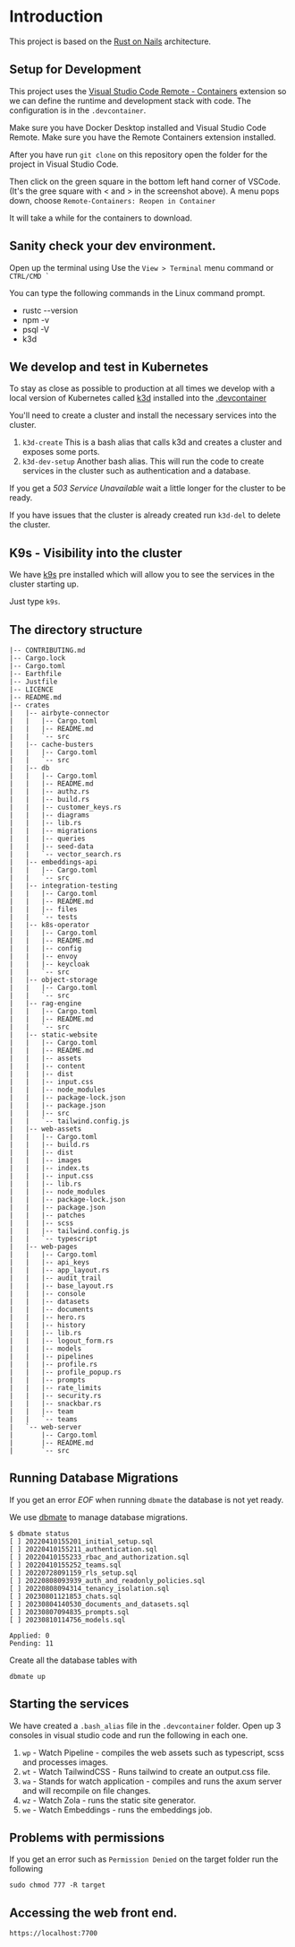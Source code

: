 # Introduction

This project is based on the [Rust on Nails](https://rust-on-nails.com/) architecture.

## Setup for Development

This project uses the [Visual Studio Code Remote - Containers](https://code.visualstudio.com/docs/remote/containers) extension so we can define the runtime and development stack with code. The configuration is in the `.devcontainer`.

Make sure you have Docker Desktop installed and Visual Studio Code Remote. Make sure you have the Remote Containers extension installed. 

After you have run `git clone` on this repository open the folder for the project in Visual Studio Code.

Then click on the green square in the bottom left hand corner of VSCode. (It's the gree square with < and > in the screenshot above). A menu pops down, choose `Remote-Containers: Reopen in Container`

It will take a while for the containers to download.

## Sanity check your dev environment.

Open up the terminal using Use the `View > Terminal` menu command or ``CTRL/CMD ` ``

You can type the following commands in the Linux command prompt.

* rustc --version
* npm -v 
* psql -V
* k3d

## We develop and test in Kubernetes

To stay as close as possible to production at all times we develop with a local version of Kubernetes called [k3d](https://k3d.io) installed into the [.devcontainer](https://containers.dev/)

You'll need to create a cluster and install the necessary services into the cluster.

1. `k3d-create` This is a bash alias that calls k3d and creates a cluster and exposes some ports.
1. `k3d-dev-setup` Another bash alias. This will run the code to create services in the cluster such as authentication and a database.

If you get a *503 Service Unavailable* wait a little longer for the cluster to be ready.

If you have issues that the cluster is already created run `k3d-del` to delete the cluster.

## K9s - Visibility into the cluster

We have [k9s](https://k9scli.io/) pre installed which will allow you to see the services in the cluster starting up.

Just type `k9s`.

## The directory structure

```
|-- CONTRIBUTING.md
|-- Cargo.lock
|-- Cargo.toml
|-- Earthfile
|-- Justfile
|-- LICENCE
|-- README.md
|-- crates
|   |-- airbyte-connector
|   |   |-- Cargo.toml
|   |   |-- README.md
|   |   `-- src
|   |-- cache-busters
|   |   |-- Cargo.toml
|   |   `-- src
|   |-- db
|   |   |-- Cargo.toml
|   |   |-- README.md
|   |   |-- authz.rs
|   |   |-- build.rs
|   |   |-- customer_keys.rs
|   |   |-- diagrams
|   |   |-- lib.rs
|   |   |-- migrations
|   |   |-- queries
|   |   |-- seed-data
|   |   `-- vector_search.rs
|   |-- embeddings-api
|   |   |-- Cargo.toml
|   |   `-- src
|   |-- integration-testing
|   |   |-- Cargo.toml
|   |   |-- README.md
|   |   |-- files
|   |   `-- tests
|   |-- k8s-operator
|   |   |-- Cargo.toml
|   |   |-- README.md
|   |   |-- config
|   |   |-- envoy
|   |   |-- keycloak
|   |   `-- src
|   |-- object-storage
|   |   |-- Cargo.toml
|   |   `-- src
|   |-- rag-engine
|   |   |-- Cargo.toml
|   |   |-- README.md
|   |   `-- src
|   |-- static-website
|   |   |-- Cargo.toml
|   |   |-- README.md
|   |   |-- assets
|   |   |-- content
|   |   |-- dist
|   |   |-- input.css
|   |   |-- node_modules
|   |   |-- package-lock.json
|   |   |-- package.json
|   |   |-- src
|   |   `-- tailwind.config.js
|   |-- web-assets
|   |   |-- Cargo.toml
|   |   |-- build.rs
|   |   |-- dist
|   |   |-- images
|   |   |-- index.ts
|   |   |-- input.css
|   |   |-- lib.rs
|   |   |-- node_modules
|   |   |-- package-lock.json
|   |   |-- package.json
|   |   |-- patches
|   |   |-- scss
|   |   |-- tailwind.config.js
|   |   `-- typescript
|   |-- web-pages
|   |   |-- Cargo.toml
|   |   |-- api_keys
|   |   |-- app_layout.rs
|   |   |-- audit_trail
|   |   |-- base_layout.rs
|   |   |-- console
|   |   |-- datasets
|   |   |-- documents
|   |   |-- hero.rs
|   |   |-- history
|   |   |-- lib.rs
|   |   |-- logout_form.rs
|   |   |-- models
|   |   |-- pipelines
|   |   |-- profile.rs
|   |   |-- profile_popup.rs
|   |   |-- prompts
|   |   |-- rate_limits
|   |   |-- security.rs
|   |   |-- snackbar.rs
|   |   |-- team
|   |   `-- teams
|   `-- web-server
|       |-- Cargo.toml
|       |-- README.md
|       `-- src
```

## Running Database Migrations

If you get an error *EOF* when running `dbmate` the database is not yet ready.

We use [dbmate](https://github.com/amacneil/dbmate) to manage database migrations.

```
$ dbmate status
[ ] 20220410155201_initial_setup.sql
[ ] 20220410155211_authentication.sql
[ ] 20220410155233_rbac_and_authorization.sql
[ ] 20220410155252_teams.sql
[ ] 20220728091159_rls_setup.sql
[ ] 20220808093939_auth_and_readonly_policies.sql
[ ] 20220808094314_tenancy_isolation.sql
[ ] 20230801121853_chats.sql
[ ] 20230804140530_documents_and_datasets.sql
[ ] 20230807094835_prompts.sql
[ ] 20230810114756_models.sql

Applied: 0
Pending: 11
```

Create all the database tables with

`dbmate up`


## Starting the services

We have created a `.bash_alias` file in the `.devcontainer` folder. Open up 3 consoles in visual studio code and run the following in each one.

1. `wp` - Watch Pipeline - compiles the web assets such as typescript, scss and processes images.
1. `wt` - Watch TailwindCSS - Runs tailwind to create an output.css file.
1. `wa` - Stands for watch application - compiles and runs the axum server and will recompile on file changes.
1. `wz` - Watch Zola - runs the static site generator.
1. `we` - Watch Embeddings - runs the embeddings job.

## Problems with permissions

If you get an error such as `Permission Denied` on the target folder run the following

`sudo chmod 777 -R target`

## Accessing the web front end.

`https://localhost:7700`
